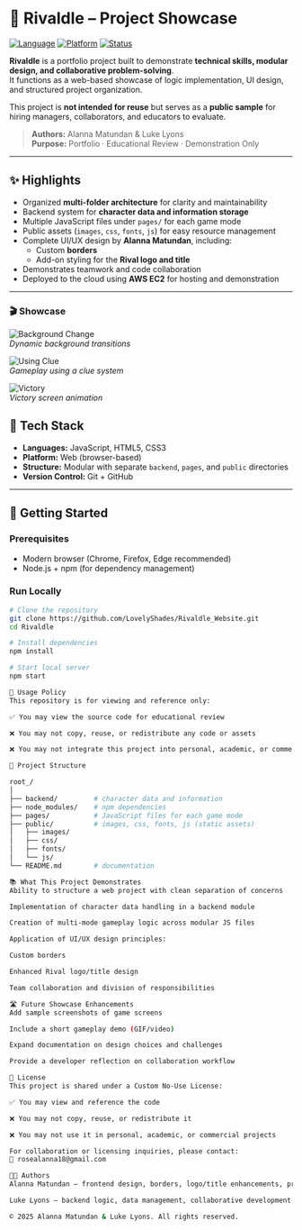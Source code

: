 # 💼 Rivaldle – Project Showcase

[![Language](https://img.shields.io/badge/Language-JavaScript-orange.svg)]() 
[![Platform](https://img.shields.io/badge/Platform-Web-blue.svg)]() 
[![Status](https://img.shields.io/badge/Status-Showcase-lightgrey.svg)]()

**Rivaldle** is a portfolio project built to demonstrate **technical skills, modular design, and collaborative problem-solving**.  
It functions as a web-based showcase of logic implementation, UI design, and structured project organization.  

This project is **not intended for reuse** but serves as a **public sample** for hiring managers, collaborators, and educators to evaluate.  

> **Authors:** Alanna Matundan & Luke Lyons  
> **Purpose:** Portfolio · Educational Review · Demonstration Only  

---

## ✨ Highlights
- Organized **multi-folder architecture** for clarity and maintainability  
- Backend system for **character data and information storage**  
- Multiple JavaScript files under `pages/` for each game mode  
- Public assets (`images`, `css`, `fonts`, `js`) for easy resource management  
- Complete UI/UX design by **Alanna Matundan**, including:
  - Custom **borders**  
  - Add-on styling for the **Rival logo and title**  
- Demonstrates teamwork and code collaboration  
- Deployed to the cloud using **AWS EC2** for hosting and demonstration  

---
### 🎬 Showcase
![Background Change](public/images/gifs/Background_change.gif)  
*Dynamic background transitions*

![Using Clue](public/images/gifs/Using_clue.gif)  
*Gameplay using a clue system*

![Victory](public/images/gifs/Victory.gif)  
*Victory screen animation*

## 🧰 Tech Stack
- **Languages:** JavaScript, HTML5, CSS3  
- **Platform:** Web (browser-based)  
- **Structure:** Modular with separate `backend`, `pages`, and `public` directories  
- **Version Control:** Git + GitHub  

---

## 🚀 Getting Started
### Prerequisites
- Modern browser (Chrome, Firefox, Edge recommended)  
- Node.js + npm (for dependency management)  

### Run Locally
```bash
# Clone the repository
git clone https://github.com/LovelyShades/Rivaldle_Website.git
cd Rivaldle

# Install dependencies
npm install

# Start local server
npm start

📖 Usage Policy
This repository is for viewing and reference only:

✅ You may view the source code for educational review

❌ You may not copy, reuse, or redistribute any code or assets

❌ You may not integrate this project into personal, academic, or commercial work

🧱 Project Structure

root_/
│
├── backend/         # character data and information
├── node_modules/    # npm dependencies
├── pages/           # JavaScript files for each game mode
├── public/          # images, css, fonts, js (static assets)
│   ├── images/
│   ├── css/
│   ├── fonts/
│   └── js/
└── README.md        # documentation

📚 What This Project Demonstrates
Ability to structure a web project with clean separation of concerns

Implementation of character data handling in a backend module

Creation of multi-mode gameplay logic across modular JS files

Application of UI/UX design principles:

Custom borders

Enhanced Rival logo/title design

Team collaboration and division of responsibilities

🛣️ Future Showcase Enhancements
Add sample screenshots of game screens

Include a short gameplay demo (GIF/video)

Expand documentation on design choices and challenges

Provide a developer reflection on collaboration workflow

📄 License
This project is shared under a Custom No-Use License:

✅ You may view and reference the code

❌ You may not copy, reuse, or redistribute it

❌ You may not use it in personal, academic, or commercial projects

For collaboration or licensing inquiries, please contact:
📧 rosealanna18@gmail.com

👩‍💻 Authors
Alanna Matundan — frontend design, borders, logo/title enhancements, project structuring

Luke Lyons — backend logic, data management, collaborative development

© 2025 Alanna Matundan & Luke Lyons. All rights reserved.

